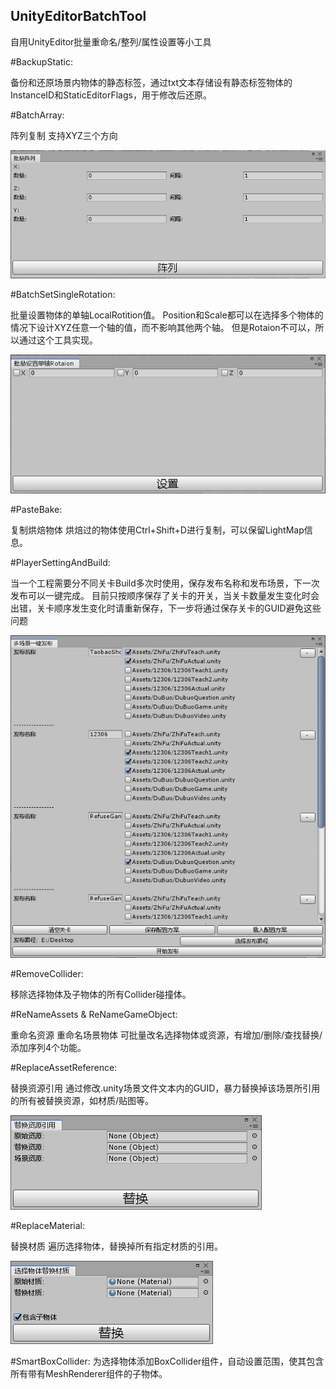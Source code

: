 ## UnityEditorBatchTool
自用UnityEditor批量重命名/整列/属性设置等小工具

#BackupStatic:

备份和还原场景内物体的静态标签，通过txt文本存储设有静态标签物体的InstanceID和StaticEditorFlags，用于修改后还原。

#BatchArray:

阵列复制
支持XYZ三个方向

![Image](https://github.com/ghzh26252/UnityEditorBatchTool/blob/master/Image/%E9%98%B5%E5%88%97.png)

#BatchSetSingleRotation:

批量设置物体的单轴LocalRotition值。
Position和Scale都可以在选择多个物体的情况下设计XYZ任意一个轴的值，而不影响其他两个轴。
但是Rotaion不可以，所以通过这个工具实现。

![Image](https://github.com/ghzh26252/UnityEditorBatchTool/blob/master/Image/%E5%8D%95%E8%BD%B4rotation.png)

#PasteBake:

复制烘焙物体
烘焙过的物体使用Ctrl+Shift+D进行复制，可以保留LightMap信息。

#PlayerSettingAndBuild:

当一个工程需要分不同关卡Build多次时使用，保存发布名称和发布场景，下一次发布可以一键完成。
目前只按顺序保存了关卡的开关，当关卡数量发生变化时会出错，关卡顺序发生变化时请重新保存，下一步将通过保存关卡的GUID避免这些问题

![Image](https://github.com/ghzh26252/UnityEditorBatchTool/blob/master/Image/%E5%A4%9A%E5%9C%BA%E6%99%AF%E5%8F%91%E5%B8%83.png)

#RemoveCollider:

移除选择物体及子物体的所有Collider碰撞体。

#ReNameAssets & ReNameGameObject:

重命名资源 重命名场景物体
可批量改名选择物体或资源，有增加/删除/查找替换/添加序列4个功能。

#ReplaceAssetReference:

替换资源引用
通过修改.unity场景文件文本内的GUID，暴力替换掉该场景所引用的所有被替换资源，如材质/贴图等。

![Image](https://github.com/ghzh26252/UnityEditorBatchTool/blob/master/Image/%E6%9B%BF%E6%8D%A2%E8%B5%84%E6%BA%90.png)

#ReplaceMaterial:

替换材质
遍历选择物体，替换掉所有指定材质的引用。

![Image](https://github.com/ghzh26252/UnityEditorBatchTool/blob/master/Image/%E6%9B%BF%E6%8D%A2%E6%9D%90%E8%B4%A8.png)

#SmartBoxCollider:
为选择物体添加BoxCollider组件，自动设置范围，使其包含所有带有MeshRenderer组件的子物体。
